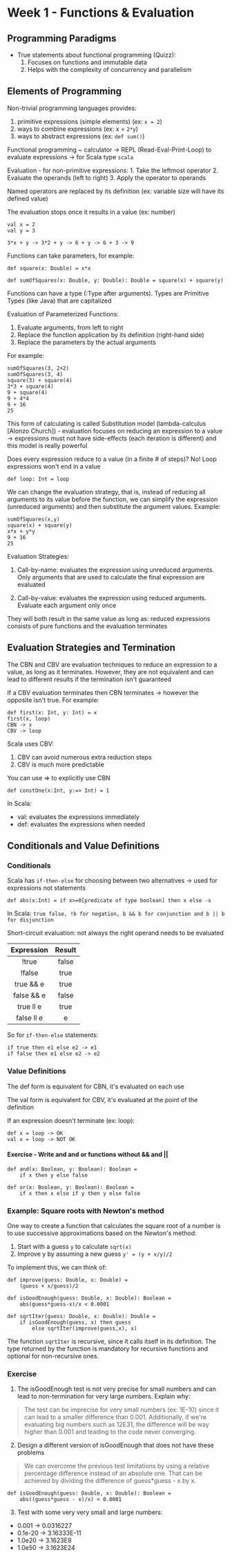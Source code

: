 # Week 1 - Functions & Evaluation

## Programming Paradigms

- True statements about functional programming (Quizz):
    1. Focuses on functions and immutable data
    2. Helps with the complexity of concurrency and parallelism

## Elements of Programming

Non-trivial programming languages provides:
1. primitive expressions (simple elements) (ex: `x = 2`)
2. ways to combine expressions (ex: x = `2*y`)
3. ways to abstract expressions (ex: `def sum()`)

Functional programming ~ calculator -> REPL (Read-Eval-Print-Loop) to evaluate expressions -> for Scala type `scala`

Evaluation - for non-primitive expressions:
    1. Take the leftmost operator
    2. Evaluate the operands (left to right)
    3. Apply the operator to operands

Named operators are replaced by its definition (ex: variable size will have its defined value)

The evaluation stops once it results in a value (ex: number)

```
val x = 2
val y = 3

3*x + y -> 3*2 + y -> 6 + y -> 6 + 3 -> 9
```

Functions can take parameters, for example:

```
def square(x: Double) = x*x

def sumOfSquares(x: Double, y: Double): Double = square(x) + square(y)
```

Functions can have a type (:Type after arguments). Types are Primitive Types (like Java) that are capitalized

Evaluation of Parameterized Functions:

 1. Evaluate arguments, from left to right
 2. Replace the function application by its definition (right-hand side)
 3. Replace the parameters by the actual arguments

For example:

```
sumOfSquares(3, 2+2)
sumOfSquares(3, 4)
square(3) + square(4)
3*3 + square(4)
9 + square(4)
9 + 4*4
9 + 16
25
```

This form of calculating is called Substitution model (lambda-calculus [Alonzo Church]) - evaluation focuses on reducing an expression to a value -> expressions must not have side-effects (each iteration is different) and this model is really powerful

Does every expression reduce to a value (in a finite # of steps)? No! Loop expressions won't end in a value
``` 
def loop: Int = loop
```

We can change the evaluation strategy, that is, instead of reducing all arguments to its value before the function, we can simplify the expression (unreduced arguments) and then substitute the argument values. Example:

```
sumOfSquares(x,y)
square(x) + square(y)
x*x + y*y
9 + 16
25
```

Evaluation Strategies:

1. Call-by-name: evaluates the expression using unreduced arguments. Only arguments that are used to calculate the final expression are evaluated

2. Call-by-value: evaluates the expression using reduced arguments. Evaluate each argument only once

They will both result in the same value as long as: reduced expressions consists of pure functions and the evaluation terminates

## Evaluation Strategies and Termination

The CBN and CBV are evaluation techniques to reduce an expression to a value, as long as it terminates. However, they are not equivalent and can lead to different results if the termination isn't guaranteed

If a CBV evaluation terminates then CBN terminates -> however the opposite isn't true. For example:

```
def first(x: Int, y: Int) = x
first(x, loop)
CBN -> x
CBV -> loop
```

Scala uses CBV:
1. CBV can avoid numerous extra reduction steps
2. CBV is much more predictable

You can use => to explicitly use CBN

```
def constOne(x:Int, y:=> Int) = 1
```

In Scala:
- val: evaluates the expressions immediately
- def: evaluates the expressions when needed

## Conditionals and Value Definitions

### Conditionals

Scala has `if-then-else` for choosing between two alternatives -> used for expressions not statements

```
def abs(x:Int) = if x>=0[predicate of type boolean] then x else -x
```

In Scala: ``` true false, !b for negation, b && b for conjunction and b || b for disjunction ```

Short-circuit evaluation: not always the right operand needs to be evaluated

|Expression|Result|
|:--:|:--:|
| !true  | false|
| !false  | true|
| true && e | true|
| false && e | false|
|true ll e | true|
|false ll e | e|

So for `if-then-else` statements:
```
if true then e1 else e2 -> e1
if false then e1 else e2 -> e2
```

### Value Definitions

The def form is equivalent for CBN, it's evaluated on each use

The val form is equivalent for CBV, it's evaluated at the point of the definition

If an expression doesn't terminate (ex: loop): 
```
def x = loop -> OK
val x = loop -> NOT OK
```

#### Exercise - Write and and or functions without && and ||
```
def and(x: Boolean, y: Boolean): Boolean =
    if x then y else false

def or(x: Boolean, y: Boolean): Boolean =
    if x then x else if y then y else false
```

### Example: Square roots with Newton's method

One way to create a function that calculates the square root of a number is to use successive approximations based on the Newton's method:

1. Start with a guess `y` to calculate `sqrt(x)`
2. Improve y by assuming a new guess `y' = (y + x/y)/2`

To implement this, we can think of:

```
def improve(guess: Double, x: Double) = 
    (guess + x/guess)/2

def isGoodEnough(guess: Double, x: Double): Boolean = 
    abs(guess*guess-x)/x < 0.0001

def sqrtIter(guess: Double, x: Double): Double = 
    if isGoodEnough(guess, x) then guess
        else sqrtIter(improve(guess,x), x)
```

The function `sqrtIter` is recursive, since it calls itself in its definition. The type returned by the function is mandatory for recursive functions and optional for non-recursive ones.

### Exercise

1. The isGoodEnough test is not very precise for small numbers and can lead to non-termination for very large numbers. Explain why:
> The test can be imprecise for very small numbers (ex: 1E-10) since it can lead to a smaller difference than 0.001. Additionally, if we're evaluating big numbers such as 12E31, the difference will be way higher than 0.001 and leading to the code never converging.

2. Design a different version of isGoodEnough that does not have these problems

> We can overcome the previous test limitations by using a relative percentage difference instead of an absolute one. That can be achieved by dividing the difference of guess*guess - x by x.

```
def isGoodEnough(guess: Double, x: Double): Boolean = 
    abs((guess*guess - x)/x) < 0.0001
```

3. Test with some very very small and large numbers:

- 0.001 -> 0.0316227
- 0.1e-20 -> 3.16333E-11
- 1.0e20 -> 3.1623E9
- 1.0e50 -> 3.1623E24